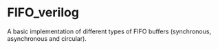 # FIFO_verilog
A basic implementation of different types of FIFO buffers (synchronous, asynchronous and circular).
